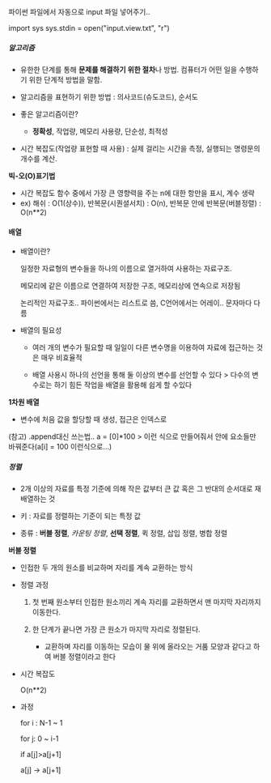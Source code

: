 파이썬 파일에서 자동으로 input 파일 넣어주기..

import sys 
sys.stdin = open("input.view.txt", "r")



##### 알고리즘

- 유한한 단계를 통해 **문제를 해결하기 위한 절차**나 방법. 컴퓨터가 어떤 일을 수행하기 위한 단계적 방법을 말함. 

- 알고리즘을 표현하기 위한 방법 : 의사코드(슈도코드), 순서도

- 좋은 알고리즘이란?
  
  - **정확성**, 작업량, 메모리 사용량, 단순성, 최적성

- 시간 복잡도(작업량 표현할 때 사용) : 실제 걸리는 시간을 측정, 실행되는 명령문의 개수를 계산.

**빅-오(O)표기법**

- 시간 복잡도 함수 중에서 가장 큰 영향력을 주는 n에 대한 항만을 표시, 계수 생략
- ex)  해쉬 : O(1(상수)), 반복문(시퀀셜서치) : O(n), 반복문 안에 반복문(버블정렬) : O(n**2)

#### 배열

- 배열이란?
  
  일정한 자료형의 변수들을 하나의 이름으로 열거하여 사용하는 자료구조.
  
  메모리에 같은 이름으로 연결하여 저장한 구조, 메모리상에 연속으로 저장됨
  
  논리적인 자료구조.. 파이썬에서는 리스트로 씀, C언어에서는 어레이.. 문자마다 다름

- 배열의 필요성
  
  - 여러 개의 변수가 필요할 때 일일이 다른 변수명을 이용하여 자료에 접근하는 것은 매우 비효율적
  
  - 배열 사용시 하나의 선언을 통해 둘 이상의 변수를 선언할 수 있다 > 다수의 변수로는 하기 힘든 작업을 배열을 활용해 쉽게 할 수있다

**1차원 배열**

- 변수에 처음 값을 할당할 때 생성, 접근은 인덱스로

(참고) .append대신 쓰는법.. a = [0]*100 > 이런 식으로 만들어줘서 안에 요소들만 바꿔준다(a[i] = 100 이런식으로...)

##### 정렬

- 2개 이상의 자료를 특정 기준에 의해 작은 값부터 큰 값 혹은 그 반대의 순서대로 재배열하는 것

- 키 : 자료를 정렬하는 기준이 되는 특정 값

- 종류 : **버블 정렬**, *카운팅 정렬*, **선택 정렬**, 퀵 정렬, 삽입 정렬, 병합 정렬

**버블 정렬**

- 인접한 두 개의 원소를 비교하며 자리를 계속 교환하는 방식

- 정렬 과정
  
  1. 첫 번째 원소부터 인접한 원소끼리 계속 자리를 교환하면서 맨 마지막 자리까지 이동한다.
  
  2. 한 단계가 끝나면 가장 큰 원소가 마지막 자리로 정렬된다.
     
     - 교환하며 자리를 이동하는 모습이 물 위에 올라오는 거품 모양과 같다고 하여 버블 정렬이라고 한다

- 시간 복잡도
  
  O(n**2)

- 과정
  
  for i : N-1 ~ 1
  
   for j: 0 ~ i-1
  
    if a[j]>a[j+1]
  
    a[j] -> a[j+1]
